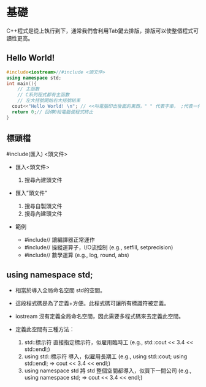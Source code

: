 # 基礎

C++程式是從上執行到下，通常我們會利用Tab鍵去排版，排版可以使整個程式可讀性更高。

## Hello World!

```cpp
#include<iostream>//#include <頭文件>
using namespace std;
int main(){
    // 主函數
    // C系列程式都有主函數
    // 左大括號開始右大括號結束
  cout<<"Hello World! \n"; // <<叫電腦印出後面的東西，" " 代表字串， ;代表一件事情的結束
  return 0;// 回傳0給電腦使程式終止
}
```

## 標頭檔

#include(匯入) <頭文件>
- 匯入<頭文件>

  1. 搜尋內建頭文件
    
- 匯入”頭文件”

  1. 搜尋自製頭文件
  2. 搜尋內建頭文件
    
- 範例
  
    - #include<iostream>// 讓編譯器正常運作
    - #include<iomanip>// 操縱運算子，I/O流控制 (e.g., setfill, setprecision)
    - #include<cmath>// 數學運算 (e.g., log, round, abs)

## using namespace std;

- 相當於導入全局命名空間 std的空間。  
- 這段程式碼是為了定義+方便。此程式碼可讓所有標識符被定義。  
- iostream 沒有定義全局命名空間，因此需要多程式碼來去定義此空間。  
- 定義此空間有三種方法：
  
  1. std::標示符 直接指定標示符，似雇用臨時工 (e.g., std::cout << 3.4 << std::endl;)
  2. using std::標示符 導入，似雇用長期工 (e.g., using std::cout; using std::endl; => cout << 3.4 << endl;)
  3. using namespace std 將 std 整個空間都導入，似買下一間公司 (e.g., using namespace std; => cout << 3.4 << endl;)  
